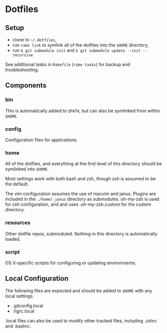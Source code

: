 # Dotfiles

## Setup

- clone to `~/.dotfiles`,
- run `rake link` to symlink all of the dotfiles into the `$HOME` directory,
- run `$ git submodule init` and `$ git submodule update --init
  --recursive`

See additional tasks in `Rakefile` (`rake tasks`) for backup and troubleshooting.

## Components

### bin

This is automatically added to `$PATH`, but can also be symlinked from
within `$HOME`.

### config

Configuration files for applications.

### home

All of the dotfiles, and everything at the first level of this directory
should be symlinked into `$HOME`.

Most settings work with both bash and zsh, though zsh is assumed to be
the default.

The vim configuration assumes the use of macvim and janus. Plugins are
included in the `./home/.janus` directory as submodules. oh-my-zsh is
used for zsh configuration, and and uses .oh-my-zsh.custom for the
custom directory.

### resources

Other dotfile repos, submoduled. Nothing in this directory is
automatically loaded.

### script

OS X-specific scripts for configuring or updating environments.

## Local Configuration

The following files are expected and should be added to `$HOME` with any
local settings.

- .gitconfig.local
- .hgrc.local

.local files can also be used to modify other tracked files, including
.zshrc and .bashrc.

